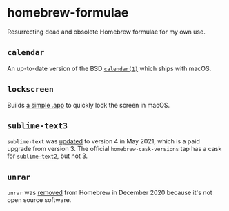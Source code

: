 # homebrew-formulae

Resurrecting dead and obsolete Homebrew formulae for my own use.

## `calendar`

An up-to-date version of the BSD [`calendar(1)`][cal] which ships with macOS.

[cal]: https://packages.debian.org/stable/calendar

## `lockscreen`

Builds [a simple .app][lock] to quickly lock the screen in macOS.

[lock]: https://github.com/gaomd/lock-screen-app

## `sublime-text3`

`sublime-text` was [updated][st4] to version 4 in May 2021, which is a paid
upgrade from version 3. The official `homebrew-cask-versions` tap has a cask for
[`sublime-text2`][st2], but not 3.

[st2]: https://github.com/Homebrew/homebrew-cask-versions/blob/HEAD/Casks/sublime-text2.rb
[st4]: https://github.com/Homebrew/homebrew-cask/pull/106089

## `unrar`

`unrar` was [removed](https://github.com/Homebrew/homebrew-core/pull/66609) from
Homebrew in December 2020 because it's not open source software.

